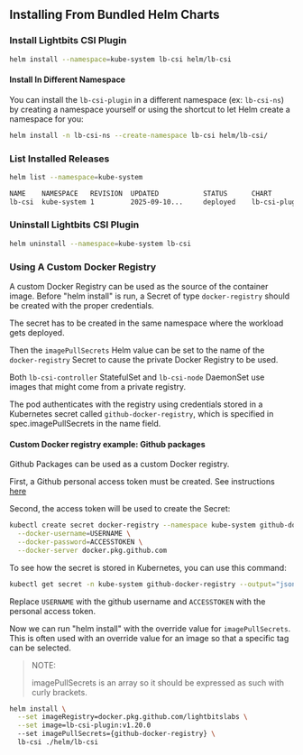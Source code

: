 ## Installing From Bundled Helm Charts

### Install Lightbits CSI Plugin

```bash
helm install --namespace=kube-system lb-csi helm/lb-csi
```

#### Install In Different Namespace

You can install the `lb-csi-plugin` in a different namespace (ex: `lb-csi-ns`)
by creating a namespace yourself or using the shortcut to let Helm create a namespace for you:

```bash
helm install -n lb-csi-ns --create-namespace lb-csi helm/lb-csi/
```

### List Installed Releases

```bash
helm list --namespace=kube-system

NAME  	NAMESPACE  	REVISION  UPDATED        	STATUS  	CHART              	 APP VERSION
lb-csi	kube-system	1         2025-09-10... 	deployed	lb-csi-plugin-0.19.0	 v1.21.0
```

### Uninstall Lightbits CSI Plugin

```bash
helm uninstall --namespace=kube-system lb-csi
```

### Using A Custom Docker Registry

A custom Docker Registry can be used as the source of the container image. Before "helm install" is run, a Secret of type `docker-registry` should be created with the proper credentials.

The secret has to be created in the same namespace where the workload gets deployed.

Then the `imagePullSecrets` Helm value can be set to the name of the `docker-registry` Secret to cause the private Docker Registry to be used.

Both `lb-csi-controller` StatefulSet and `lb-csi-node` DaemonSet use images that might come from a private registry. 

The pod authenticates with the registry using credentials stored in a Kubernetes secret called `github-docker-registry`, which is specified in spec.imagePullSecrets in the name field.

#### Custom Docker registry example: Github packages

Github Packages can be used as a custom Docker registry.

First, a Github personal access token must be created. See instructions [here](https://docs.github.com/en/github/authenticating-to-github/creating-a-personal-access-token)

Second, the access token will be used to create the Secret:

```bash
kubectl create secret docker-registry --namespace kube-system github-docker-registry \
  --docker-username=USERNAME \
  --docker-password=ACCESSTOKEN \
  --docker-server docker.pkg.github.com
```

To see how the secret is stored in Kubernetes, you can use this command:

```bash
kubectl get secret -n kube-system github-docker-registry --output="jsonpath={.data.\.dockerconfigjson}" | base64 --decode
```

Replace `USERNAME` with the github username and `ACCESSTOKEN` with the personal access token.

Now we can run "helm install" with the override value for `imagePullSecrets`. This is often used with an override value for an image so that a specific tag can be selected.

> NOTE:
>
> imagePullSecrets is an array so it should be expressed as such with curly brackets.

```bash
helm install \
  --set imageRegistry=docker.pkg.github.com/lightbitslabs \
  --set image=lb-csi-plugin:v1.20.0
  --set imagePullSecrets={github-docker-registry} \
  lb-csi ./helm/lb-csi
```
